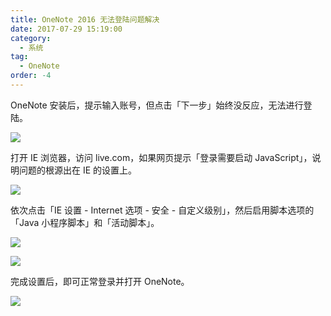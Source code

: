 ```yaml
---
title: OneNote 2016 无法登陆问题解决
date: 2017-07-29 15:19:00
category:
  - 系统
tag:
  - OneNote
order: -4
---
```


OneNote 安装后，提示输入账号，但点击「下一步」始终没反应，无法进行登陆。

![](https://pic4.zhimg.com/v2-d5945359b896ffd09d9973e9597ec06b_r.jpg)

打开 IE 浏览器，访问 live.com，如果网页提示「登录需要启动 JavaScript」，说明问题的根源出在 IE 的设置上。

![](https://pic1.zhimg.com/v2-cc00b3039f755b92f9ae511c8b7debd0_r.jpg)

依次点击「IE 设置 - Internet 选项 - 安全 - 自定义级别」，然后启用脚本选项的「Java 小程序脚本」和「活动脚本」。

![](https://pic2.zhimg.com/v2-717bf3c8b62748b62a04219435b8a75d_r.jpg)

![](https://pic4.zhimg.com/v2-25697b0c27aa8780c532b7a03a78dcbf_r.jpg)

完成设置后，即可正常登录并打开 OneNote。

![](https://pic4.zhimg.com/v2-ff20ef8aa22215cba64b879775dfdf4f_r.jpg)
